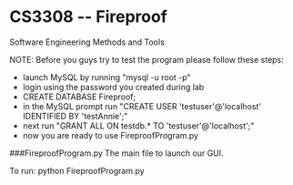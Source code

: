 # CS3308 -- Fireproof
Software Engineering Methods and Tools

NOTE: Before you guys try to test the program please follow these steps:
* launch MySQL by running "mysql -u root -p"
* login using the password you created during lab
* CREATE DATABASE Fireproof;
* in the MySQL prompt run "CREATE USER 'testuser'@'localhost' IDENTIFIED BY 'testAnnie';"
* next run "GRANT ALL ON testdb.* TO 'testuser'@'localhost';"
* now you are ready to use FireproofProgram.py

###FireproofProgram.py
The main file to launch our GUI.

To run:
python FireproofProgram.py
